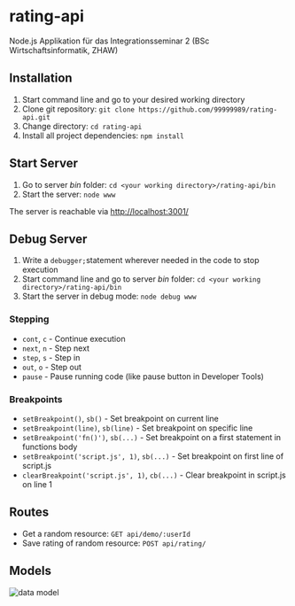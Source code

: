 # rating-api
Node.js Applikation für das Integrationsseminar 2 (BSc Wirtschaftsinformatik, ZHAW)

## Installation
1. Start command line and go to your desired working directory
2. Clone git repository: `git clone https://github.com/99999989/rating-api.git`
3. Change directory: `cd rating-api`
4. Install all project dependencies: `npm install`

## Start Server 
1. Go to server _bin_ folder: `cd <your working directory>/rating-api/bin`
2. Start the server: `node www`

The server is reachable via [http://localhost:3001/](http://localhost:3001/)

## Debug Server
1. Write a `debugger;`statement wherever needed in the code to stop execution
2. Start command line and go to server _bin_ folder: `cd <your working directory>/rating-api/bin`
3. Start the server in debug mode: `node debug www`

### Stepping

- `cont`, `c` - Continue execution
- `next`, `n` - Step next
- `step`, `s` - Step in
- `out`, `o` - Step out
- `pause` - Pause running code (like pause button in Developer Tools)

### Breakpoints

- `setBreakpoint()`, `sb()` - Set breakpoint on current line
- `setBreakpoint(line)`, `sb(line)` - Set breakpoint on specific line
- `setBreakpoint('fn()')`, `sb(...)` - Set breakpoint on a first statement in functions body
- `setBreakpoint('script.js', 1)`, `sb(...)` - Set breakpoint on first line of script.js
- `clearBreakpoint('script.js', 1)`, `cb(...)` - Clear breakpoint in script.js on line 1

## Routes
- Get a random resource: `GET api/demo/:userId`
- Save rating of random resource: `POST api/rating/`
 
## Models

![data model](https://github.com/99999989/rating-api/public/images/ERD_ratingAPI.png "Rating API data model")
